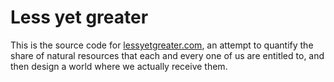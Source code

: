 # Less yet greater

This is the source code for [lessyetgreater.com](https://lessyetgreater.com), an attempt to quantify the share of natural resources that each and every one of us are entitled to, and then design a world where we actually receive them.

